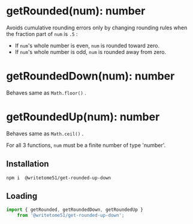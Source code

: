 # getRounded(num): number

Avoids cumulative rounding errors only by changing rounding rules when  
the fraction part of `num` is `.5` :  
<ul>  
    <li>If <code>num</code>'s whole number is even, <code>num</code> is rounded toward zero.</li>
    <li>If <code>num</code>'s whole number is odd, <code>num</code> is rounded away from zero.</li>
 </ul>

# getRoundedDown(num): number

Behaves same as `Math.floor()` .
 
# getRoundedUp(num): number

Behaves same as `Math.ceil()` .

For all 3 functions, `num` must be a finite number of type 'number'.


## Installation

`npm i  @writetome51/get-rounded-up-down`

## Loading
```js
import { getRounded, getRoundedDown, getRoundedUp } 
    from '@writetome51/get-rounded-up-down';
```
